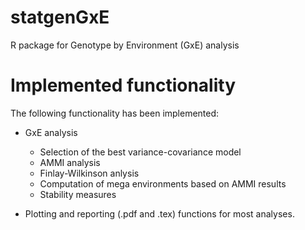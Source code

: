 # statgenGxE

R package for Genotype by Environment (GxE) analysis

# Implemented functionality

The following functionality has been implemented:

* GxE analysis
    * Selection of the best variance-covariance model
    * AMMI analysis
    * Finlay-Wilkinson anlysis
    * Computation of mega environments based on AMMI results
    * Stability measures

* Plotting and reporting (.pdf and .tex) functions for most analyses.
